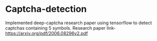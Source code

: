 # Captcha-detection
Implemented deep-captcha research paper using tensorflow to detect captchas containing 5 symbols. 
Research paper link- https://arxiv.org/pdf/2006.08296v2.pdf
